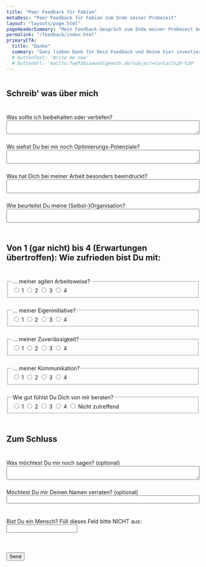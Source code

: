 ```yaml
---
title: "Peer Feedback für Fabian"
metaDesc: "Peer Feedback für Fabian zum Ende seiner Probezeit"
layout: "layouts/page.html"
pageHeaderSummary: "Mein Feedback-Gespräch zum Ende meiner Probezeit bei der i22 steht an. Du kannst mich dabei unterstützen, indem Du mir hier Feedback hinterlässt. Ich freue mich auf jede Form von Kritik!"
permalink: "/feedback/index.html"
primaryCTA:
  title: "Danke"
  summary: "Ganz lieben Dank für Dein Feedback und Deine hier investierte Zeit. Das bedeutet mir sehr viel!"
  # buttonText: 'Write me now'
  # buttonUrl: 'mailto:fw@fabianwohlgemuth.de?subject=Contact%20-%20'
---
```


<form name="feedback" method="POST" netlify-honeypot="lecker-honig"  style="display:flex; flex-direction:column; gap:1.5rem;" data-netlify="true">
  <h2>Schreib' was über mich</h2>
  <label>Was sollte ich beibehalten oder vertiefen?
  <textarea rows="2" style="display:flex; width:100%;" type="text" name="good" required></textarea></label>
  <label>Wo siehst Du bei mir noch Optimierungs-Potenziale?
  <textarea rows="2" style="display:flex; width:100%;" type="text" name="bad" required></textarea></label>
  <label>Was hat Dich bei meiner Arbeit besonders beeindruckt?
  <textarea rows="2" style="display:flex; width:100%;" type="text" name="wow" required></textarea></label>
  <label>Wie beurteilst Du meine (Selbst-)Organisation?
  <textarea rows="2" style="display:flex; width:100%;" type="text" name="org" required></textarea></label>
  <h2>Von 1 (gar nicht) bis 4 (Erwartungen übertroffen): Wie zufrieden bist Du mit:</h2>
  <fieldset>
  <legend>... meiner agilen Arbeitsweise?</legend>
  <label><input type="radio" id="rateAgile1"
    name="agile" value="1" required>
  1</label>
  <label><input type="radio" id="rateAgile2"
    name="agile" value="2" required>
  2</label>
  <label><input type="radio" id="rateAgile3"
    name="agile" value="3" required>
  3</label>
  <label><input type="radio" id="rateAgile4"
    name="agile" value="4" required>
  4</label>
  </fieldset>
  <fieldset>
  <legend>... meiner Eigeninitiative?</legend>
  <label><input type="radio" id="rateInitiative1"
    name="initiative" value="1" required>
  1</label>
  <label><input type="radio" id="rateInitiative2"
    name="initiative" value="2" required>
  2</label>
  <label><input type="radio" id="rateInitiative3"
    name="initiative" value="3" required>
  3</label>
  <label><input type="radio" id="rateInitiative4"
    name="initiative" value="4" required>
  4</label>
  </fieldset>
  <fieldset>
  <legend>... meiner Zuverlässigkeit?</legend>
  <label><input type="radio" id="rateReliability1"
    name="reliability" value="1" required>
  1</label>
  <label><input type="radio" id="rateReliability2"
    name="reliability" value="2" required>
  2</label>
  <label><input type="radio" id="rateReliability3"
    name="reliability" value="3" required>
  3</label>
  <label><input type="radio" id="rateReliability4"
    name="reliability" value="4" required>
  4</label>
  </fieldset>
  <fieldset>
  <legend>... meiner Kommunikation?</legend>
  <label><input type="radio" id="rateCommunication1"
    name="communication" value="1" required>
  1</label>
  <label><input type="radio" id="rateCommunication2"
    name="communication" value="2" required>
  2</label>
  <label><input type="radio" id="rateCommunication3"
    name="communication" value="3" required>
  3</label>
  <label><input type="radio" id="rateCommunication4"
    name="communication" value="4" required>
  4</label>
  </fieldset>
  <fieldset>
  <legend>Wie gut fühlst Du Dich von mir beraten?</legend>
  <label><input type="radio" id="rateConsulting1"
    name="consulting" value="1" required>
  1</label>
  <label><input type="radio" id="rateConsulting2"
    name="consulting" value="2" required>
  2</label>
  <label><input type="radio" id="rateConsulting3"
    name="consulting" value="3" required>
  3</label>
  <label><input type="radio" id="rateConsulting4"
    name="consulting" value="4" required>
  4</label>
  <label><input type="radio" id="rateConsultingNotApplicable"
    name="consulting" value="Not Applicable" required>
  Nicht zutreffend</label>  
  </fieldset>
  <h2>Zum Schluss</h2>
  <label>Was möchtest Du mir noch sagen? (optional)
  <textarea rows="2" style="display: flex; width:100%;" type="text" name="say-it"></textarea></label>
  <label>Möchtest Du mir Deinen Namen verraten? (optional)
  <input style="display: flex; width:100%;" type="text" name="name" /></label>
  <p class="visually-hidden">
  <label>Bist Du ein Mensch? Füll dieses Feld bitte NICHT aus: <input name="lecker-honig" /></label>
  </p>
  <p>
  <button class="button" type="submit">Send</button>
  </p>
</form>
